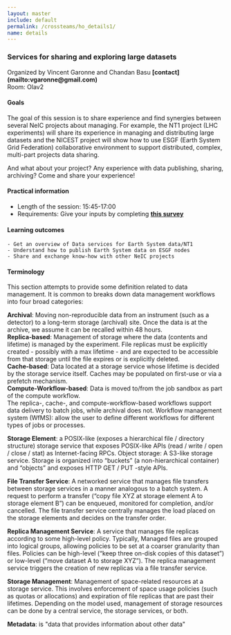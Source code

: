 ```yaml
---
layout: master
include: default
permalink: /crossteams/ho_details1/
name: details
---
```


<h3>Services for sharing and exploring large datasets</h3>
Organized by Vincent Garonne and Chandan Basu <b>[contact](mailto:vgaronne@gmail.com)</b><br>
Room: Olav2<br>

<h4>Goals</h4>

The goal of this session is to share experience and find synergies between several NeIC projects about managing. 
For example, the NT1 project (LHC experiments) will share its experience in managing and distributing large datasets and the NICEST project will show how to use ESGF (Earth System Grid Federation) collaborative environment to support distributed, complex, multi-part projects data sharing.
  
 And what about your project? Any experience with data publishing, sharing, archiving? Come and share your experience!

<h4>Practical information</h4>

- Length of the session: 15:45-17:00
- Requirements: Give your inputs by completing <b>[this survey](https://qtrial2018q1az1.az1.qualtrics.com/jfe/form/SV_54sPm0hgS5nTfZb)</b>


<h4>Learning outcomes</h4>

    - Get an overview of Data services for Earth System data/NT1
    - Understand how to publish Earth System data on ESGF nodes
    - Share and exchange know-how with other NeIC projects

<h4>Terminology</h4>

This section attempts to provide some definition related to data management. It is common to breaks down data management workflows into four broad categories:

**Archival**: Moving non-reproducible data from an instrument (such as a detector) to a long-term storage (archival) site.  Once the data is at the archive, we assume it can be recalled within 48 hours.<br>
**Replica-based**: Management of storage where the data (contents and lifetime) is managed by the experiment.  File replicas must be explicitly created - possibly with a max lifetime - and are expected to be accessible from that storage until the file expires or is explicitly deleted.<br>
**Cache-based**: Data located at a storage service whose lifetime is decided by the storage service itself.  Caches may be populated on first-use or via a prefetch mechanism.<br>
**Compute-Workflow-based**: Data is moved to/from the job sandbox as part of the compute workflow. <br>
The replica-, cache-, and compute-workflow-based workflows support data delivery to batch jobs, while archival does not.
Workflow management system (WfMS): allow the user to define different workflows for different types of jobs or processes.

**Storage Element**: a POSIX-like (exposes a hierarchical file / directory structure) storage service that exposes POSIX-like APIs (read / write / open / close / stat) as Internet-facing RPCs.
Object storage: A S3-like storage service.  Storage is organized into “buckets” (a non-hierarchical container) and “objects” and exposes HTTP GET / PUT -style APIs.

**File Transfer Service**: A networked service that manages file transfers between storage services in a manner analogous to a batch system.  A request to perform a transfer (“copy file XYZ at storage element A to storage element B”) can be enqueued, monitored for completion, and/or cancelled.  The file transfer service centrally manages the load placed on the storage elements and decides on the transfer order.

**Replica Management Service**: A service that manages file replicas according to some high-level policy.  Typically,
Managed files are grouped into logical groups, allowing policies to be set at a coarser granularity than files.
Policies can be high-level (“keep three on-disk copies of this dataset”) or low-level (“move dataset A to storage XYZ”).
The replica management service triggers the creation of new replicas via a file transfer service.

**Storage Management**: Management of space-related resources at a storage service.  This involves enforcement of space usage policies (such as quotas or allocations) and expiration of file replicas that are past their lifetimes.
Depending on the model used, management of storage resources can be done by a central service, the storage services, or both.

**Metadata**: is "data that provides information about other data"
